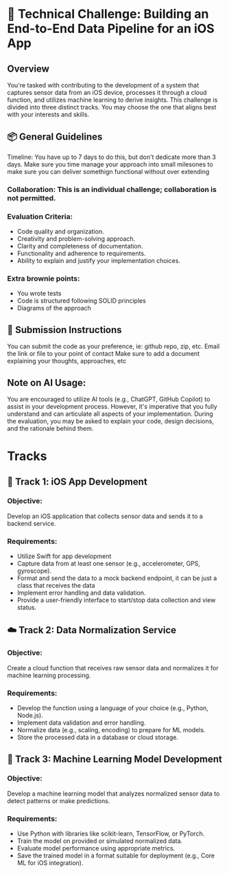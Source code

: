 # 🧠 Technical Challenge: Building an End-to-End Data Pipeline for an iOS App
## Overview
You're tasked with contributing to the development of a system that captures sensor data from an iOS device, processes it through a cloud function, and utilizes machine learning to derive insights. This challenge is divided into three distinct tracks. You may choose the one that aligns best with your interests and skills.

## 📦 General Guidelines
Timeline: You have up to 7 days to do this, but don't dedicate more than 3 days. Make sure you time manage your approach into small milesones to make sure you can deliver somethign functional without over extending

### Collaboration: This is an individual challenge; collaboration is not permitted.

### Evaluation Criteria:

* Code quality and organization.
* Creativity and problem-solving approach.
* Clarity and completeness of documentation.
* Functionality and adherence to requirements.
* Ability to explain and justify your implementation choices.

### Extra brownie points:
* You wrote tests
* Code is structured following SOLID principles
* Diagrams of the approach

## 🧾 Submission Instructions
You can submit the code as your preference, ie: github repo, zip, etc. Email the link or file to your point of contact
Make sure to add a document explaining your thoughts, approaches, etc

## Note on AI Usage:
You are encouraged to utilize AI tools (e.g., ChatGPT, GitHub Copilot) to assist in your development process. However, it's imperative that you fully understand and can articulate all aspects of your implementation. During the evaluation, you may be asked to explain your code, design decisions, and the rationale behind them.

# Tracks
## 📱 Track 1: iOS App Development
### Objective:
Develop an iOS application that collects sensor data and sends it to a backend service.

### Requirements:

* Utilize Swift for app development
* Capture data from at least one sensor (e.g., accelerometer, GPS, gyroscope).
* Format and send the data to a mock backend endpoint, it can be just a class that receives the data
* Implement error handling and data validation.
* Provide a user-friendly interface to start/stop data collection and view status.

## ☁️ Track 2: Data Normalization Service
### Objective:
Create a cloud function that receives raw sensor data and normalizes it for machine learning processing.

### Requirements:

* Develop the function using a language of your choice (e.g., Python, Node.js).
* Implement data validation and error handling.
* Normalize data (e.g., scaling, encoding) to prepare for ML models.
* Store the processed data in a database or cloud storage.

## 🤖 Track 3: Machine Learning Model Development
### Objective:
Develop a machine learning model that analyzes normalized sensor data to detect patterns or make predictions.

### Requirements:

* Use Python with libraries like scikit-learn, TensorFlow, or PyTorch.
* Train the model on provided or simulated normalized data.
* Evaluate model performance using appropriate metrics.
* Save the trained model in a format suitable for deployment (e.g., Core ML for iOS integration).



